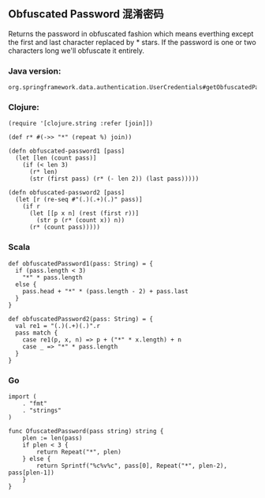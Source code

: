 ##  Obfuscated Password 混淆密码

Returns the password in obfuscated fashion which means everthing except the first and last character replaced by * stars. If the password is one or two characters long we'll obfuscate it entirely.

### Java version:

    org.springframework.data.authentication.UserCredentials#getObfuscatedPassword

### Clojure:

	(require '[clojure.string :refer [join]])

	(def r* #(->> "*" (repeat %) join))

	(defn obfuscated-password1 [pass]
	  (let [len (count pass)]
		(if (< len 3)
		  (r* len)
		  (str (first pass) (r* (- len 2)) (last pass)))))

	(defn obfuscated-password2 [pass]
	  (let [r (re-seq #"(.)(.+)(.)" pass)]
		(if r
		  (let [[p x n] (rest (first r))]
			(str p (r* (count x)) n))
		  (r* (count pass)))))

### Scala

	def obfuscatedPassword1(pass: String) = {
	  if (pass.length < 3)
		"*" * pass.length
	  else {
		pass.head + "*" * (pass.length - 2) + pass.last
	  }
	}

	def obfuscatedPassword2(pass: String) = {
	  val re1 = "(.)(.+)(.)".r
	  pass match {
		case re1(p, x, n) => p + ("*" * x.length) + n
		case _ => "*" * pass.length
	  }
	}

### Go

    import (
	    . "fmt"
	    . "strings"
    )

    func OfuscatedPassword(pass string) string {
	    plen := len(pass)
	    if plen < 3 {
		    return Repeat("*", plen)
	    } else {
		    return Sprintf("%c%v%c", pass[0], Repeat("*", plen-2), pass[plen-1])
	    }
    }
